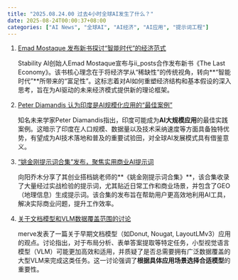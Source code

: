 ```yaml
---
title: "2025.08.24.00 过去4小时全球AI发生了什么？"
date: 2025-08-24T00:00:37+08:00
categories: ["AI News", "全球AI", "AI经济", "AI应用", "提示词工程"]
---
```


1.  [Emad Mostaque 发布新书探讨“智能时代”的经济范式](https://x.com/EMostaque/status/1959271609119686945)

    Stability AI创始人Emad Mostaque宣布与ii_posts合作发布新书《The Last Economy》。该书核心理念在于将经济学从“稀缺性”的传统视角，转向**“智能时代”**所带来的“富足性”。这标志着对AI如何重塑经济结构和基本假设的深入思考，旨在为AI驱动的未来经济模式提供新的理论框架。

2.  [Peter Diamandis 认为印度是AI规模化应用的“最佳案例”](https://x.com/PeterDiamandis/status/1959270214392013012)

    知名未来学家Peter Diamandis指出，印度可能成为**AI大规模应用**的最佳实践案例。这暗示了印度在人口规模、数据量以及技术采纳速度等方面具备独特优势，有望成为AI技术落地和普及的重要试验田，对全球AI发展模式具有借鉴意义。

3.  [“姚金刚提示词合集”发布，聚焦实用商业AI提示词](https://x.com/vista8/status/1959258871861838124)

    向阳乔木分享了其创业搭档姚老师的**《姚金刚提示词合集》**，该合集收录了大量经过实战检验的提示词，尤其贴近日常工作和商业场景，并包含了GEO（地理信息）生成提示词。该合集的发布旨在帮助用户更高效地利用AI工具，解决实际商业问题，提升工作效率。

4.  [关于文档模型和VLM数据覆盖范围的讨论](https://x.com/mervenoyann/status/1959244580370485615)

    merve发表了一篇关于早期文档模型（如Donut, Nougat, LayoutLMv3）应用的观点。讨论指出，对于布局分析、表单答案提取等特定任务，小型视觉语言模型（VLM）可能更加高效和适用，并质疑了是否总需要拥有广泛数据覆盖的大型VLM来完成这类任务。这一讨论强调了**根据具体应用场景选择合适模型**的重要性。